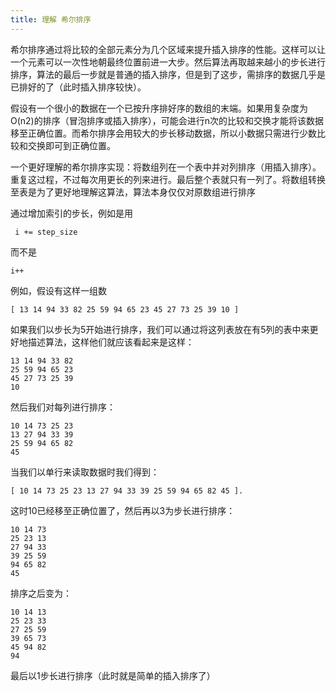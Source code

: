 ```yaml
---
title: 理解 希尔排序
---
```


希尔排序通过将比较的全部元素分为几个区域来提升插入排序的性能。这样可以让一个元素可以一次性地朝最终位置前进一大步。然后算法再取越来越小的步长进行排序，算法的最后一步就是普通的插入排序，但是到了这步，需排序的数据几乎是已排好的了（此时插入排序较快）。

假设有一个很小的数据在一个已按升序排好序的数组的末端。如果用复杂度为O(n2)的排序（冒泡排序或插入排序），可能会进行n次的比较和交换才能将该数据移至正确位置。而希尔排序会用较大的步长移动数据，所以小数据只需进行少数比较和交换即可到正确位置。

一个更好理解的希尔排序实现：将数组列在一个表中并对列排序（用插入排序）。重复这过程，不过每次用更长的列来进行。最后整个表就只有一列了。将数组转换至表是为了更好地理解这算法，算法本身仅仅对原数组进行排序

通过增加索引的步长，例如是用
     
     i += step_size
     
而不是
    
    i++

例如，假设有这样一组数

	[ 13 14 94 33 82 25 59 94 65 23 45 27 73 25 39 10 ]

如果我们以步长为5开始进行排序，我们可以通过将这列表放在有5列的表中来更好地描述算法，这样他们就应该看起来是这样：


    13 14 94 33 82
    25 59 94 65 23
    45 27 73 25 39
    10


然后我们对每列进行排序：

    10 14 73 25 23
    13 27 94 33 39
    25 59 94 65 82
    45
当我们以单行来读取数据时我们得到：

    [ 10 14 73 25 23 13 27 94 33 39 25 59 94 65 82 45 ].

这时10已经移至正确位置了，然后再以3为步长进行排序：

    10 14 73
    25 23 13
    27 94 33
    39 25 59
    94 65 82
    45
排序之后变为：

    10 14 13
    25 23 33
    27 25 59
    39 65 73
    45 94 82
    94
最后以1步长进行排序（此时就是简单的插入排序了）